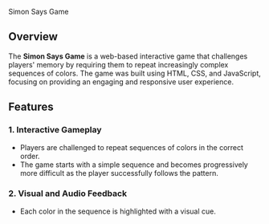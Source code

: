  Simon Says Game

## Overview
The **Simon Says Game** is a web-based interactive game that challenges players' memory by requiring them to repeat increasingly complex sequences of colors. The game was built using HTML, CSS, and JavaScript, focusing on providing an engaging and responsive user experience.

## Features

### 1. Interactive Gameplay
- Players are challenged to repeat sequences of colors in the correct order.
- The game starts with a simple sequence and becomes progressively more difficult as the player successfully follows the pattern.

### 2. Visual and Audio Feedback
- Each color in the sequence is highlighted with a visual cue.
